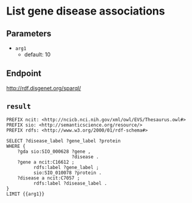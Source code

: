 # List gene disease associations

## Parameters
* `arg1`
  * default: 10

## Endpoint
http://rdf.disgenet.org/sparql/

## `result`

```sparql
PREFIX ncit: <http://ncicb.nci.nih.gov/xml/owl/EVS/Thesaurus.owl#>
PREFIX sio: <http://semanticscience.org/resource/>
PREFIX rdfs: <http://www.w3.org/2000/01/rdf-schema#>

SELECT ?disease_label ?gene_label ?protein
WHERE {
    ?gda sio:SIO_000628 ?gene ,
                        ?disease .
    ?gene a ncit:C16612 ;
          rdfs:label ?gene_label ;
          sio:SIO_010078 ?protein .
    ?disease a ncit:C7057 ;
          rdfs:label ?disease_label .
}
LIMIT {{arg1}}


```
